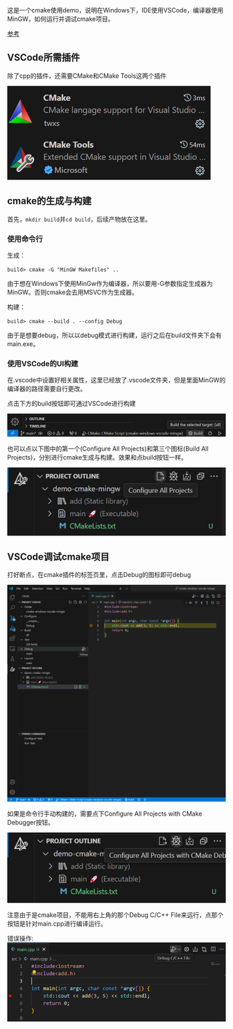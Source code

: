 这是一个cmake使用demo，说明在Windows下，IDE使用VSCode，编译器使用MinGW，如何运行并调试cmake项目。

[参考](https://github.com/y805939188/how-to-use-cmake-in-vscode)

## VSCode所需插件
除了cpp的插件，还需要CMake和CMake Tools这两个插件

![img](img/VSCode%20extensions.png)

## cmake的生成与构建
首先，`mkdir build`并`cd build`，后续产物放在这里。

### 使用命令行

生成：

`build> cmake -G "MinGW Makefiles" ..`

由于想在Windows下使用MinGw作为编译器，所以要用-G参数指定生成器为MinGW。否则cmake会去用MSVC作为生成器。

构建：

`build> cmake --build . --config Debug`

由于是想要debug，所以以debug模式进行构建，运行之后在build文件夹下会有main.exe。

### 使用VSCode的UI构建
在.vscode中设置好相关属性，这里已经放了.vscode文件夹，但是里面MinGW的编译器的路径需要自行更改。

点击下方的build按钮即可通过VSCode进行构建

![img](img/VSCode_build.png)

也可以点以下图中的第一个(Configure All Projects)和第三个图标(Build All Projects)，分别进行cmake生成与构建。效果和点build按钮一样。

![img](img/configure_and_build_all_projects.png)

## VSCode调试cmake项目

打好断点，在cmake插件的标签页里，点击Debug的图标即可debug

![img](img/vscode_debug_cmake.png)

如果是命令行手动构建的，需要点下Configure All Projects with CMake Debugger按钮。

![img](img/configure_all_projects_with_cmake_debugger.png)

注意由于是cmake项目，不能用右上角的那个Debug C/C++ File来运行，点那个按钮是针对main.cpp进行编译运行。

错误操作:
![img](img/debug_C_C++_File.png)
